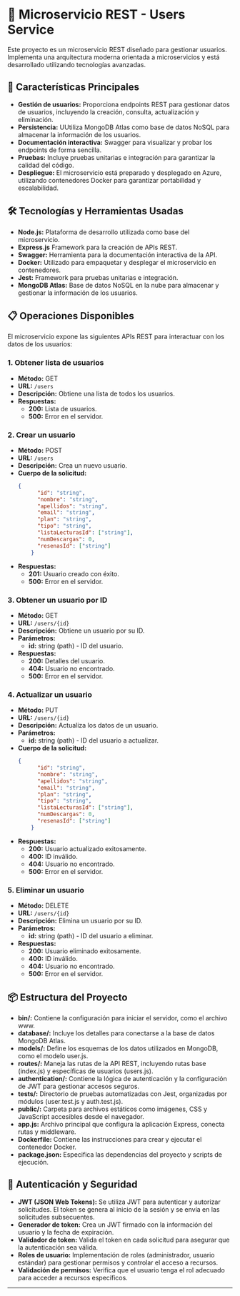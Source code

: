 # 👥 Microservicio REST - Users Service

Este proyecto es un microservicio REST diseñado para gestionar usuarios. Implementa una arquitectura moderna orientada a microservicios y está desarrollado utilizando tecnologías avanzadas.

## 🚀 Características Principales
- **Gestión de usuarios:** Proporciona endpoints REST para gestionar datos de usuarios, incluyendo la creación, consulta, actualización y eliminación.
- **Persistencia:** UUtiliza MongoDB Atlas como base de datos NoSQL para almacenar la información de los usuarios.
- **Documentación interactiva:** Swagger para visualizar y probar los endpoints de forma sencilla.
- **Pruebas:** Incluye pruebas unitarias e integración para garantizar la calidad del código.
- **Despliegue:** El microservicio está preparado y desplegado en Azure, utilizando contenedores Docker para garantizar portabilidad y escalabilidad.

## 🛠️ Tecnologías y Herramientas Usadas
- **Node.js:** Plataforma de desarrollo utilizada como base del microservicio.
- **Express.js** Framework para la creación de APIs REST.
- **Swagger:** Herramienta para la documentación interactiva de la API.
- **Docker:** Utilizado para empaquetar y desplegar el microservicio en contenedores.
- **Jest:** Framework para pruebas unitarias e integración.
- **MongoDB Atlas:** Base de datos NoSQL en la nube para almacenar y gestionar la información de los usuarios.

## 📋 Operaciones Disponibles
El microservicio expone las siguientes APIs REST para interactuar con los datos de los usuarios:

### 1. Obtener lista de usuarios
- **Método:** GET
- **URL:** `/users`
- **Descripción:** Obtiene una lista de todos los usuarios.
- **Respuestas:**
  - **200:** Lista de usuarios.
  - **500:** Error en el servidor.

### 2. Crear un usuario
- **Método:** POST
- **URL:** `/users`
- **Descripción:** Crea un nuevo usuario.
- **Cuerpo de la solicitud:**
  ```json
  {
        "id": "string",
        "nombre": "string",
        "apellidos": "string",
        "email": "string",
        "plan": "string",
        "tipo": "string",
        "listaLecturasId": ["string"],
        "numDescargas": 0,
        "resenasId": ["string"]
      }
  ```
- **Respuestas:**
  - **201:** Usuario creado con éxito.
  - **500:** Error en el servidor.

### 3. Obtener un usuario por ID
- **Método:** GET
- **URL:** `/users/{id}`
- **Descripción:** Obtiene un usuario por su ID.
- **Parámetros:**
  - **id:** string (path) - ID del usuario.
- **Respuestas:**
  - **200:** Detalles del usuario.
  - **404:** Usuario no encontrado.
  - **500:** Error en el servidor.

### 4. Actualizar un usuario
- **Método:** PUT
- **URL:** `/users/{id}`
- **Descripción:** Actualiza los datos de un usuario.
- **Parámetros:**
  - **id:** string (path) - ID del usuario a actualizar.
- **Cuerpo de la solicitud:**
  ```json
  {
        "id": "string",
        "nombre": "string",
        "apellidos": "string",
        "email": "string",
        "plan": "string",
        "tipo": "string",
        "listaLecturasId": ["string"],
        "numDescargas": 0,
        "resenasId": ["string"]
      }
  ```
- **Respuestas:**
  - **200:** Usuario actualizado exitosamente.
  - **400:** ID inválido.
  - **404:** Usuario no encontrado.
  - **500:** Error en el servidor.

### 5. Eliminar un usuario
- **Método:** DELETE
- **URL:** `/users/{id}`
- **Descripción:** Elimina un usuario por su ID.
- **Parámetros:**
  - **id:** string (path) - ID del usuario a eliminar.
- **Respuestas:**
  - **200:** Usuario eliminado exitosamente.
  - **400:** ID inválido.
  - **404:** Usuario no encontrado.
  - **500:** Error en el servidor.

## 📦 Estructura del Proyecto
- **bin/:** Contiene la configuración para iniciar el servidor, como el archivo www.
- **database/:** Incluye los detalles para conectarse a la base de datos MongoDB Atlas.
- **models/:** Define los esquemas de los datos utilizados en MongoDB, como el modelo user.js.
- **routes/:** Maneja las rutas de la API REST, incluyendo rutas base (index.js) y específicas de usuarios (users.js).
- **authentication/:** Contiene la lógica de autenticación y la configuración de JWT para gestionar accesos seguros.
- **tests/:** Directorio de pruebas automatizadas con Jest, organizadas por módulos (user.test.js y auth.test.js).
- **public/:** Carpeta para archivos estáticos como imágenes, CSS y JavaScript accesibles desde el navegador.
- **app.js:** Archivo principal que configura la aplicación Express, conecta rutas y middleware.
- **Dockerfile:** Contiene las instrucciones para crear y ejecutar el contenedor Docker.
- **package.json:** Especifica las dependencias del proyecto y scripts de ejecución.

## 🔐 Autenticación y Seguridad
- **JWT (JSON Web Tokens):** Se utiliza JWT para autenticar y autorizar solicitudes. El token se genera al inicio de la sesión y se envía en las solicitudes subsecuentes.
- **Generador de token:** Crea un JWT firmado con la información del usuario y la fecha de expiración.
- **Validador de token:** Valida el token en cada solicitud para asegurar que la autenticación sea válida.
- **Roles de usuario:** Implementación de roles (administrador, usuario estándar) para gestionar permisos y controlar el acceso a recursos.
- **Validación de permisos:** Verifica que el usuario tenga el rol adecuado para acceder a recursos específicos.

---